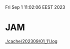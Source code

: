 Fri Sep  1 11:02:06 EEST 2023
# JAM
<a href='./cache/202309/01_11.log'>./cache/202309/01_11.log</a>
